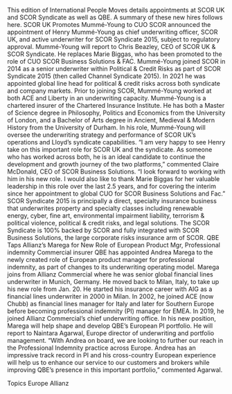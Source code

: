This edition of International People Moves details appointments at SCOR UK and SCOR Syndicate as well as QBE.
A summary of these new hires follows here.
SCOR UK Promotes Mummé-Young to CUO
SCOR announced the appointment of Henry Mummé-Young as chief underwriting officer, SCOR UK, and active underwriter for SCOR Syndicate 2015, subject to regulatory approval.
Mummé-Young will report to Chris Beazley, CEO of SCOR UK & SCOR Syndicate. He replaces Marie Biggas, who has been promoted to the role of CUO SCOR Business Solutions & FAC.
Mummé-Young joined SCOR in 2014 as a senior underwriter within Political & Credit Risks as part of SCOR Syndicate 2015 (then called Channel Syndicate 2015). In 2021 he was appointed global line head for political & credit risks across both syndicate and company markets. Prior to joining SCOR, Mummé-Young worked at both ACE and Liberty in an underwriting capacity.
Mummé-Young is a chartered insurer of the Chartered Insurance Institute. He has both a Master of Science degree in Philosophy, Politics and Economics from the University of London, and a Bachelor of Arts degree in Ancient, Medieval & Modern History from the University of Durham.
In his role, Mummé-Young will oversee the underwriting strategy and performance of SCOR UK’s operations and Lloyd’s syndicate capabilities.
“I am very happy to see Henry take on this important role for SCOR UK and the syndicate. As someone who has worked across both, he is an ideal candidate to continue the development and growth journey of the two platforms,” commented Claire McDonald, CEO of SCOR Business Solutions. “I look forward to working with him in his new role. I would also like to thank Marie Biggas for her valuable leadership in this role over the last 2.5 years, and for covering the interim since her appointment to global CUO for SCOR Business Solutions and Fac.”
SCOR Syndicate 2015 is principally a direct, specialty insurance business that underwrites property and specialty classes including renewable energy, cyber, fine art, environmental impairment liability, terrorism & political violence, political & credit risks, and legal solutions. The SCOR Syndicate is 100% backed by SCOR and fully integrated with SCOR Business Solutions, the large corporate risks insurance arm of SCOR.
QBE Taps Allianz’s Marega for New Role of European Product Mgr, Professional indemnity
Commercial insurer QBE has appointed Andrea Marega to the newly created role of European product manager for professional indemnity, as part of changes to its underwriting operating model.
Marega joins from Allianz Commercial where he was senior global financial lines underwriter in Munich, Germany. He moved back to Milan, Italy, to take up his new role from Jan. 20.
He started his insurance career with AIG as a financial lines underwriter in 2000 in Milan. In 2002, he joined ACE (now Chubb) as financial lines manager for Italy and later for Southern Europe before becoming professional indemnity (PI) manager for EMEA. In 2019, he joined Allianz Commercial’s chief underwriting office.
In his new position, Marega will help shape and develop QBE’s European PI portfolio. He will report to Naintara Agarwal, Europe director of underwriting and portfolio management.
“With Andrea on board, we are looking to further our reach in the Professional Indemnity practice across Europe. Andrea has an impressive track record in PI and his cross-country European experience will help us to enhance our service to our customers and brokers while improving QBE’s presence in this important portfolio,” commented Agarwal.

Topics
Europe
Allianz
